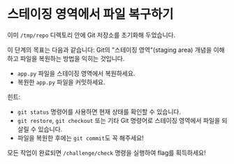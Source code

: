 # 스테이징 영역에서 파일 복구하기

이미 ```/tmp/repo``` 디렉토리 안에 Git 저장소를 초기화해 두었습니다.

이 단계의 목표는 다음과 같습니다:
Git의 "스테이징 영역"(staging area) 개념을 이해하고 파일을 복원하는 방법을 익히는 것입니다.

*  ```app.py``` 파일을 스테이징 영역에서 복원하세요.
*  복원한 ```app.py``` 파일을 커밋하세요.

힌트:
*  ```git status``` 명령어를 사용하면 현재 상태를 확인할 수 있습니다.
*  ```git restore```, ```git checkout``` 또는 기타 Git 명령어로 스테이징 영역에서 파일을 되살릴 수 있습니다.
*  파일을 복원한 후에는 ```git commit```도 꼭 해주세요!

모든 작업이 완료되면 ```/challenge/check``` 명령을 실행하여 flag를 획득하세요!
